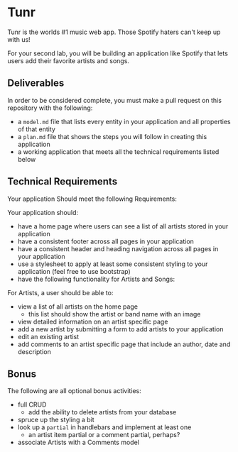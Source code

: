 # Tunr

Tunr is the worlds #1 music web app. Those Spotify haters can't keep up with us!

For your second lab, you will be building an application like Spotify that lets users add their favorite artists and songs.

## Deliverables
In order to be considered complete, you must make a pull request on this repository with the following:
- a `model.md` file that lists every entity in your application and all properties of that entity
- a `plan.md` file that shows the steps you will follow in creating this application
- a working application that meets all the technical requirements listed below

## Technical Requirements

Your application Should meet the following Requirements:

Your application should:
  * have a home page where users can see a list of all artists stored in your application
  * have a consistent footer across all pages in your application
  * have a consistent header and heading navigation across all pages in your application
  * use a stylesheet to apply at least some consistent styling to your application (feel free to use bootstrap)
  * have the following functionality for Artists and Songs:

For Artists, a user should be able to:
  * view a list of all artists on the home page
    * this list should show the artist or band name with an image
  * view detailed information on an artist specific page
  * add a new artist by submitting a form to add artists to your application
  * edit an existing artist
  * add comments to an artist specific page that include an author, date and description

## Bonus
The following are all optional bonus activities:
* full CRUD
  * add the ability to delete artists from your database
* spruce up the styling a bit
* look up a `partial` in handlebars and implement at least one
  * an artist item partial or a comment partial, perhaps?
* associate Artists with a Comments model
